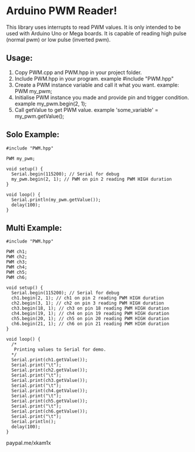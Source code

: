 Arduino PWM Reader!
===================
This library uses interrupts to read PWM values. It is only intended to be used with Arduino Uno or Mega boards. It is capable of reading high pulse (normal pwm) or low pulse (inverted pwm).
 
Usage:
-------------

1. Copy PWM.cpp and PWM.hpp in your project folder.
2. Include PWM.hpp in your program. example #include "PWM.hpp"
3. Create a PWM instance variable and call it what you want. example: PWM my_pwm;
4. Initialise PWM instance you made and provide pin and trigger condition. example my_pwm.begin(2, 1);
5. Call getValue to get PWM value. example 'some_variable' = my_pwm.getValue();

Solo Example:
-------------

```
#include "PWM.hpp"

PWM my_pwm;

void setup() {
  Serial.begin(115200); // Serial for debug
  my_pwm.begin(2, 1); // PWM on pin 2 reading PWM HIGH duration
}

void loop() {
  Serial.println(my_pwm.getValue());
  delay(100);
}
```

Multi Example:
-------------

```
#include "PWM.hpp"

PWM ch1;
PWM ch2;
PWM ch3;
PWM ch4;
PWM ch5;
PWM ch6;

void setup() {
  Serial.begin(115200); // Serial for debug
  ch1.begin(2, 1); // ch1 on pin 2 reading PWM HIGH duration
  ch2.begin(3, 1); // ch2 on pin 3 reading PWM HIGH duration
  ch3.begin(18, 1); // ch3 on pin 18 reading PWM HIGH duration
  ch4.begin(19, 1); // ch4 on pin 19 reading PWM HIGH duration
  ch5.begin(20, 1); // ch5 on pin 20 reading PWM HIGH duration
  ch6.begin(21, 1); // ch6 on pin 21 reading PWM HIGH duration
}

void loop() {
  /*
   Printing values to Serial for demo.
  */
  Serial.print(ch1.getValue());
  Serial.print("\t");
  Serial.print(ch2.getValue());
  Serial.print("\t");
  Serial.print(ch3.getValue());
  Serial.print("\t");
  Serial.print(ch4.getValue());
  Serial.print("\t");
  Serial.print(ch5.getValue());
  Serial.print("\t");
  Serial.print(ch6.getValue());
  Serial.print("\t");
  Serial.println();
  delay(100);
}
```
paypal.me/xkam1x